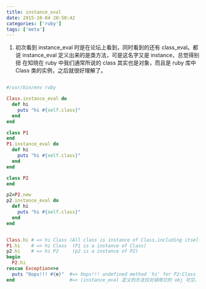 ```yaml
---
title: instance_eval
date: 2015-10-04 20:50:42
categories: ['ruby']
tags: ['meta']
---
```


1. 初次看到 instance_eval 时是在论坛上看到，同时看到的还有 class_eval。都说 instance_eval 定义出来的是类方法，可是这名字又是 instance，总觉得别扭
  在知晓在 ruby 中我们通常所说的 class 其实也是对象，而且是 ruby 库中 Class 类的实例，之后就很好理解了。

```ruby

#/usr/bin/env ruby

Class.instance_eval do
  def hi
    puts "hi #{self.class}"
  end
end

class P1
end
P1.instance_eval do
  def hi
    puts "hi #{self.class}"
  end
end

class P2
end

p2=P2.new
p2.instance_eval do
  def hi
    puts "hi #{self.class}"
  end
end


Class.hi # => hi Class (All class is instance of Class,including itself)
P1.hi    # => hi Class  (P1 is a instance of Class)
p2.hi    # => hi P2     (p2 is a instance of P2)
begin
  P2.hi
rescue Exception=>e
  puts "Oops!!! #{e}"  #=> Oops!!! undefined method `hi' for P2:Class  
end                    #=> (instance_eval 定义的方法仅对调用它的 obj 可见，而且实际上是绑定到了该对象的 shadow-class 上了)


```
